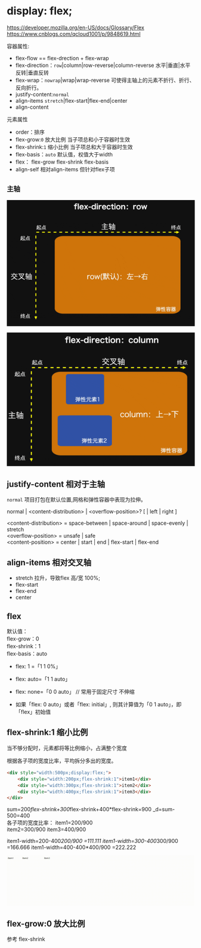 # display: flex;

https://developer.mozilla.org/en-US/docs/Glossary/Flex
https://www.cnblogs.com/qcloud1001/p/9848619.html

容器属性:
* flex-flow  == flex-drection + flex-wrap
* flex-direction：`row`|column|row-reverse|column-reverse 水平|垂直|水平反转|垂直反转
* flex-wrap：`nowrap`|wrap|wrap-reverse 可使得主轴上的元素不折行、折行、反向折行。
* justify-content:`normal`
* align-items `stretch`|flex-start|flex-end|center
* align-content

元素属性

* order：排序
* flex-grow:`0` 放大比例 当子项总和小于容器时生效
* flex-shrink:`1` 缩小比例 当子项总和大于容器时生效
* flex-basis：`auto` 默认值，权值大于width 
* flex： flex-grow flex-shrink  flex-basis
* align-self 相对align-items 但针对flex子项

## `主轴`

![Alt text](images/flex/1.png)  

  
![Alt text](images/flex/2.png)


## justify-content 相对于主轴

`normal` 项目打包在默认位置,网格和弹性容器中表现为拉伸。

normal | \<content-distribution\> | \<overflow-position\>? [ <content-position> | left | right ]  

\<content-distribution\> = space-between | space-around | space-evenly | stretch  
\<overflow-position\> = unsafe | safe  
\<content-position\> = center | start | end | flex-start | flex-end  

## align-items 相对交叉轴

* stretch 拉升，导致flex 高/宽 100%;
* flex-start
* flex-end
* center


## flex

默认值：  
flex-grow：0   
flex-shrink：1  
flex-basis：auto

* flex: 1 =「1 1 0%」

* flex: auto=「1 1 auto」

* flex: none=「0 0 auto」 // 常用于固定尺寸 不伸缩

* 如果「flex: 0 auto」或者「flex: initial」, 则其计算值为「0 1 auto」，即「flex」初始值  


## flex-shrink:1 缩小比例

当不够分配时，元素都将等比例缩小，占满整个宽度

根据各子项的宽度比率，平均拆分多出的宽度。

```html
<div style="width:500px;display:flex;">
    <div style="width:200px;flex-shrink:1">item1</div>
    <div style="width:300px;flex-shrink:1">item2</div>
    <div style="width:400px;flex-shrink:1">item3</div>
</div>
```
sum=200*flex-shrink+300*flex-shrink+400*flex-shrink=900
_d=sum-500=400  
各子项的宽度比率：
item1=200/900  
item2=300/900
item3=400/900

item1-width=200-400*200/900 =111.111
item1-width=300-400*300/900 =166.666
item1-width=400-400*400/900 =222.222

![Alt text](images/flex/demo.gif) 


## flex-grow:0 放大比例

参考 flex-shrink